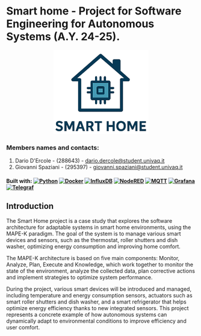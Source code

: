 # Smart home - Project for Software Engineering for Autonomous Systems (A.Y. 24-25).

<p align="center">
  <img src="Docs/Logo.png" width="50%" alt="Logo">
</p>

### Members names and contacts:
1) Dario D'Ercole - (288643) - dario.dercole@student.univaq.it
2) Giovanni Spaziani - (295397) - giovanni.spaziani@student.univaq.it

#### Built with: [![Python][Python.com]][Python-url] [![Docker][Docker.com]][Docker-url] [![InfluxDB][InfluxDB.com]][InfluxDB-url] [![NodeRED][NodeRED.com]][NodeRED-url] [![MQTT][MQTT.com]][MQTT-url] [![Grafana][Grafana.com]][Grafana-url] [![Telegraf][Telegraf.com]][Telegraf-url]

## Introduction
The Smart Home project is a case study that explores the software architecture for adaptable systems in smart home environments, using the MAPE-K paradigm. The goal of the system is to manage various smart devices and sensors, such as the thermostat, roller shutters and dish washer, optimizing energy consumption and improving home comfort. 

The MAPE-K architecture is based on five main components: Monitor, Analyze, Plan, Execute and Knowledge, which work together to monitor the state of the environment, analyze the collected data, plan corrective actions and implement strategies to optimize system performance. 

During the project, various smart devices will be introduced and managed, including temperature and energy consumption sensors, actuators such as smart roller shutters and dish washer, and a smart refrigerator that helps optimize energy efficiency thanks to new integrated sensors. This project represents a concrete example of how autonomous systems can dynamically adapt to environmental conditions to improve efficiency and user comfort. 



























































<!-- MARKDOWN LINKS & IMAGES -->
[Python.com]: https://img.shields.io/badge/Python-3776AB?style=for-the-badge&logo=python&logoColor=white  
[Python-url]: https://www.python.org/
[Docker.com]: https://img.shields.io/badge/docker-%230db7ed.svg?style=for-the-badge&logo=docker&logoColor=white
[Docker-url]: https://www.docker.com/
[InfluxDB.com]: https://img.shields.io/badge/InfluxDB-22ADF6?style=for-the-badge&logo=InfluxDB&logoColor=white
[InfluxDB-url]: https://www.influxdata.com/
[NodeRED.com]: https://img.shields.io/badge/Node--RED-%23ba141a.svg?style=for-the-badge&logo=nodered&logoColor=white  
[NodeRED-url]: https://nodered.org/
[MQTT.com]: https://img.shields.io/badge/MQTT-660066?style=for-the-badge&logo=mqtt&logoColor=white
[MQTT-url]: https://mqtt.org/
[Grafana.com]: https://img.shields.io/badge/Grafana-F46800?style=for-the-badge&logo=grafana&logoColor=white
[Grafana-url]: https://grafana.com/
[Telegraf.com]: https://img.shields.io/badge/Telegraf-000000?style=for-the-badge&logo=influxdata&logoColor=white  
[Telegraf-url]: https://www.influxdata.com/time-series-platform/telegraf/
